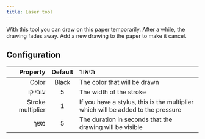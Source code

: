 ```yaml
---
title: Laser tool
---
```


With this tool you can draw on this paper temporarily. After a while, the drawing fades away. Add a new drawing to the paper to make it cancel.

## Configuration

|          Property | Default | תיאור                                                                            |
| ----------------: | :-----: | :------------------------------------------------------------------------------- |
|             Color |  Black  | The color that will be drawn                                                     |
|           עובי קו |    5    | The width of the stroke                                                          |
| Stroke multiplier |    1    | If you have a stylus, this is the multiplier which will be added to the pressure |
|               משך |    5    | The duration in seconds that the drawing will be visible                         |
